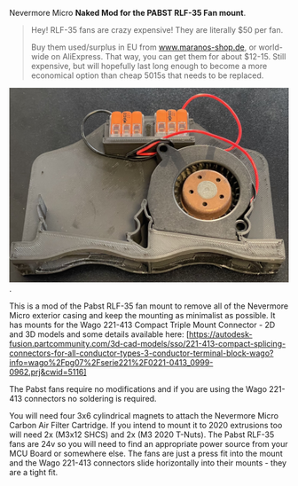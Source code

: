 Nevermore Micro **Naked Mod for the PABST RLF-35 Fan mount**.

> Hey! RLF-35 fans are crazy expensive! They are literally $50 per fan.
>
> Buy them used/surplus in EU from www.maranos-shop.de, or world-wide on AliExpress. That way, you can get them for about $12-15. Still expensive, but will hopefully last long enough to become a more economical option than cheap 5015s that needs to be replaced.

![Less_plastic_RLF_by_Rick](wago_rlf.jpg "Less Plastic! And Wagos!").

This is a mod of the Pabst RLF-35 fan mount to remove all of the Nevermore Micro exterior casing and keep the mounting as minimalist as possible.
It has mounts for the Wago 221-413 Compact Triple Mount Connector - 2D and 3D models and some details available here:
[https://autodesk-fusion.partcommunity.com/3d-cad-models/sso/221-413-compact-splicing-connectors-for-all-conductor-types-3-conductor-terminal-block-wago?info=wago%2Fpg07%2Fserie221%2F0221-0413_0999-0962.prj&cwid=5116]

The Pabst fans require no modifications and if you are using the Wago 221-413 connectors no soldering is required.

You will need four 3x6 cylindrical magnets to attach the Nevermore Micro Carbon Air Filter Cartridge. If you intend to mount it to 2020 extrusions too will need 2x (M3x12 SHCS) and 2x (M3 2020 T-Nuts).
The Pabst RLF-35 fans are 24v so you will need to find an appropriate power source from your MCU Board or somewhere else. The fans are just a press fit into the mount and the Wago 221-413 connectors slide horizontally into their mounts - they are a tight fit.
